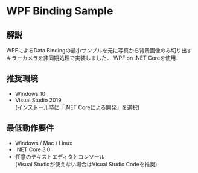 # WPF Binding Sample


## 解説


WPFによるData Bindingの最小サンプルを元に写真から背景画像のみ切り出すキラーカメラを非同期処理で実装しました．
WPF on .NET Coreを使用．


## 推奨環境

- Windows 10  
- Visual Studio 2019  
  (インストール時に「.NET Coreによる開発」を選択)

## 最低動作要件

- Windows / Mac / Linux
- .NET Core 3.0
- 任意のテキストエディタとコンソール  
  (Visual Studioが使えない場合はVisual Studio Codeを推奨)
